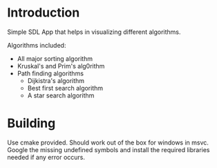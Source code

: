 # Introduction

Simple SDL App that helps in visualizing different algorithms.
 
Algorithms included:

* All major sorting algorithm
* Kruskal's and Prim's alg0rithm
* Path finding algorithms
  * Dijkistra's algorithm
  * Best first search algorithm
  * A star search algorithm

# Building
Use cmake provided.
Should work out of the box for windows in msvc. Google the missing undefined symbols and install the required libraries needed if any error occurs.
